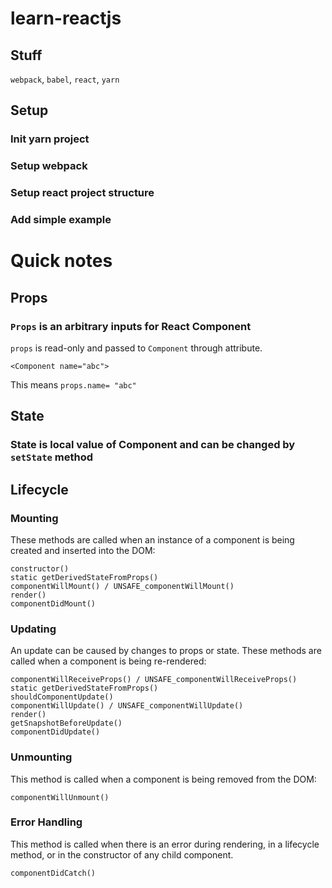 # learn-reactjs
## Stuff
`webpack`, `babel`, `react`, `yarn`
## Setup
### Init yarn project
### Setup webpack
### Setup react project structure
### Add simple example


# Quick notes
## Props
### `Props` is an arbitrary inputs for React Component
`props` is read-only and passed to `Component` through attribute.
```
<Component name="abc">
```
This means `props.name= "abc"`
## State
### State is local value of Component and can be changed by `setState` method
## Lifecycle
### Mounting
These methods are called when an instance of a component is being created and inserted into the DOM:

```
constructor()
static getDerivedStateFromProps()
componentWillMount() / UNSAFE_componentWillMount()
render()
componentDidMount()
```
### Updating
An update can be caused by changes to props or state. These methods are called when a component is being re-rendered:

```
componentWillReceiveProps() / UNSAFE_componentWillReceiveProps()
static getDerivedStateFromProps()
shouldComponentUpdate()
componentWillUpdate() / UNSAFE_componentWillUpdate()
render()
getSnapshotBeforeUpdate()
componentDidUpdate()
```
### Unmounting
This method is called when a component is being removed from the DOM:
```
componentWillUnmount()
```
### Error Handling
This method is called when there is an error during rendering, in a lifecycle method, or in the constructor of any child component.
```
componentDidCatch()
```